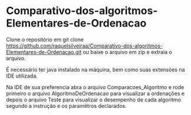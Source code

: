 # Comparativo-dos-algoritmos-Elementares-de-Ordenacao

Clone o repositório em git clone https://github.com/raquelsilveiraa/Comparativo-dos-algoritmos-Elementares-de-Ordenacao.git ou baixe o arquivo em zip e extraia o arquivo.

É necessário ter java instalado na máquina, bem como suas extensões na IDE utilizada.

Na IDE de sua preferencia abra o arquivo Comparacoes_Algoritmo e rode primeiro o arquivo AlgoritmoDeOrdenacao para visualizar a ordenações e depois o arquivo Teste para visualizar o desempenho de cada algoritmo segundo a instrução e os paramêtros declarados.

